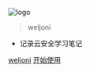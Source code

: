 <!-- _coverpage.md 封面 -->

![logo](_media/icon2.png)

> weljoni

- 记录云安全学习笔记

[weljoni](https://github.com/weljoni)
[开始使用](/index.html)